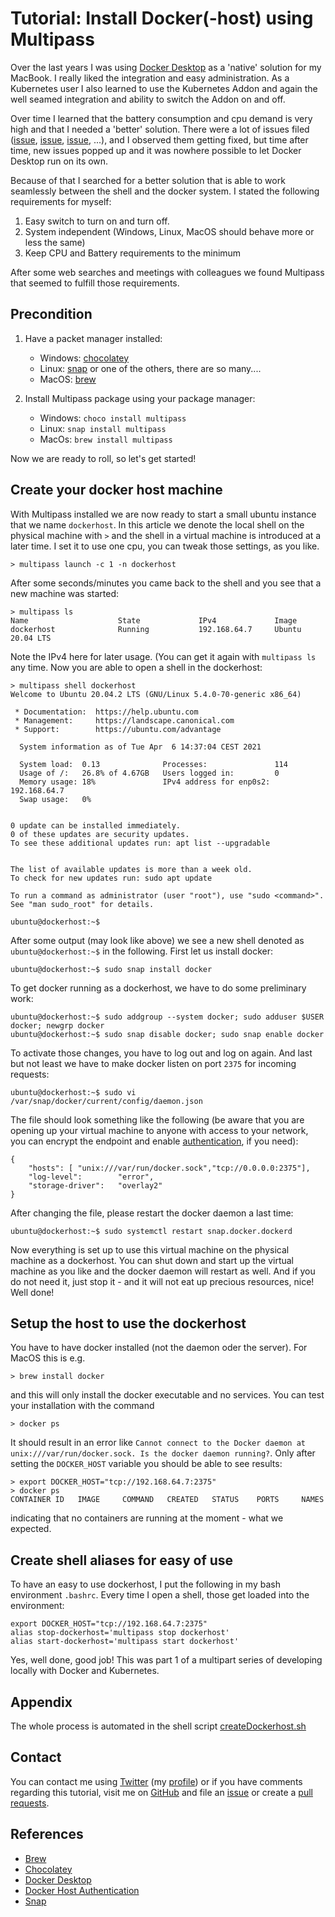 # Tutorial: Install Docker(-host) using Multipass

Over the last years I was using [Docker Desktop](https://www.docker.com/products/docker-desktop)
as a 'native' solution for my MacBook. I really liked the integration and easy administration. As
a Kubernetes user I also learned to use the Kubernetes Addon and again the well seamed
integration and ability to switch the Addon on and off.

Over time I learned that the battery consumption and cpu demand is very high and that I
needed a 'better' solution. There were a lot of issues filed
([issue](https://github.com/docker/for-mac/issues/4323),
[issue](https://github.com/docker/for-mac/issues/3499),
[issue](https://github.com/docker/for-mac/issues/1759), ...), and I observed them getting
fixed, but time after time, new issues popped up and it was nowhere possible to let
Docker Desktop run on its own.

Because of that I searched for a better solution that is able to work seamlessly between the shell
and the docker system. I stated the following requirements for myself:

1. Easy switch to turn on and turn off.
2. System independent (Windows, Linux, MacOS should behave more or less the same)
3. Keep CPU and Battery requirements to the minimum

After some web searches and meetings with colleagues we found Multipass that seemed to fulfill
those requirements.

## Precondition

1. Have a packet manager installed:

    - Windows: [chocolatey](https://chocolatey.org/)
    - Linux: [snap](https://snapcraft.io/) or one of the others, there are so many....
    - MacOS: [brew](https://brew.sh/)

2. Install Multipass package using your package manager:

    - Windows: `choco install multipass`
    - Linux: `snap install multipass`
    - MacOs: `brew install multipass`

Now we are ready to roll, so let's get started!

## Create your docker host machine

With Multipass installed we are now ready to start a small ubuntu instance that we name `dockerhost`.
In this article we denote the local shell on the physical machine with `>` and the shell in a virtual
machine is introduced at a later time. I set it to use one cpu, you can tweak those settings, as you
like.

    > multipass launch -c 1 -n dockerhost

After some seconds/minutes you came back to the shell and you see that a new machine was started:

    > multipass ls
    Name                    State             IPv4             Image
    dockerhost              Running           192.168.64.7     Ubuntu 20.04 LTS

Note the IPv4 here for later usage. (You can get it again with `multipass ls` any time. Now you are
able to open a shell in the dockerhost:

    > multipass shell dockerhost
    Welcome to Ubuntu 20.04.2 LTS (GNU/Linux 5.4.0-70-generic x86_64)

     * Documentation:  https://help.ubuntu.com
     * Management:     https://landscape.canonical.com
     * Support:        https://ubuntu.com/advantage

      System information as of Tue Apr  6 14:37:04 CEST 2021

      System load:  0.13              Processes:               114
      Usage of /:   26.8% of 4.67GB   Users logged in:         0
      Memory usage: 18%               IPv4 address for enp0s2: 192.168.64.7
      Swap usage:   0%


    0 update can be installed immediately.
    0 of these updates are security updates.
    To see these additional updates run: apt list --upgradable


    The list of available updates is more than a week old.
    To check for new updates run: sudo apt update

    To run a command as administrator (user "root"), use "sudo <command>".
    See "man sudo_root" for details.

    ubuntu@dockerhost:~$ 

After some output (may look like above) we see a new shell denoted as
`ubuntu@dockerhost:~$` in the following. First let us install docker:

    ubuntu@dockerhost:~$ sudo snap install docker

To get docker running as a dockerhost, we have to do some preliminary work:

    ubuntu@dockerhost:~$ sudo addgroup --system docker; sudo adduser $USER docker; newgrp docker
    ubuntu@dockerhost:~$ sudo snap disable docker; sudo snap enable docker

To activate those changes, you have to log out and log on again. And last but not
least we have to make docker listen on port `2375` for incoming requests:

    ubuntu@dockerhost:~$ sudo vi /var/snap/docker/current/config/daemon.json

The file should look something like the following (be aware that you are opening up your
virtual machine to anyone with access to your network, you can encrypt the endpoint and
enable [authentication](https://docs.docker.com/engine/security/protect-access/), if
you need):

    {
        "hosts": [ "unix:///var/run/docker.sock","tcp://0.0.0.0:2375"],
        "log-level":        "error",
        "storage-driver":   "overlay2"
    }

After changing the file, please restart the docker daemon a last time:

    ubuntu@dockerhost:~$ sudo systemctl restart snap.docker.dockerd

Now everything is set up to use this virtual machine on the physical
machine as a dockerhost. You can shut down and start up the virtual
machine as you like and the docker daemon will restart as well. And
if you do not need it, just stop it - and it will not eat up precious
resources, nice! Well done!

## Setup the host to use the dockerhost

You have to have docker installed (not the daemon oder the server). For MacOS this is e.g.

    > brew install docker

and this will only install the docker executable and no services. You can test your installation
with the command

    > docker ps

It should result in an error like `Cannot connect to the Docker daemon at unix:///var/run/docker.sock. Is the docker daemon running?`. Only after setting the `DOCKER_HOST` variable you should be able to see results:

    > export DOCKER_HOST="tcp://192.168.64.7:2375"
    > docker ps
    CONTAINER ID   IMAGE     COMMAND   CREATED   STATUS    PORTS     NAMES

indicating that no containers are running at the moment - what we expected.

## Create shell aliases for easy of use

To have an easy to use dockerhost, I put the following in my bash environment `.bashrc`. Every time I open
a shell, those get loaded into the environment:

    export DOCKER_HOST="tcp://192.168.64.7:2375"
    alias stop-dockerhost='multipass stop dockerhost'
    alias start-dockerhost='multipass start dockerhost'

Yes, well done, good job! This was part 1 of a multipart series of developing locally with Docker and Kubernetes.

## Appendix

The whole process is automated in the shell script [createDockerhost.sh](createDockerhost.sh)

## Contact

You can contact me using [Twitter](https://twitter.com/intent/tweet?url=https%3a%2f%2fstefanjacobs.github.io%2ftutorials%2f&text=Developing%20with%20Kubernetes%20and%20Docker%20on%20localhost%20without%20messing%20up%20your%20system&via=stefanjacobs&original_referer=https://stefanjacobs.github.io/tutorials/) (my [profile](https://twitter.com/stefanj78)) or if you have comments regarding this tutorial, visit me on [GitHub](https://github.com/stefanjacobs/tutorials) and file an [issue](https://github.com/stefanjacobs/tutorials/issues) or create a [pull requests](https://github.com/stefanjacobs/tutorials/pulls).

## References

- [Brew](https://brew.sh/)
- [Chocolatey](https://chocolatey.org/)
- [Docker Desktop](https://www.docker.com/products/docker-desktop)
- [Docker Host Authentication](https://docs.docker.com/engine/security/protect-access/)
- [Snap](https://snapcraft.io/)

